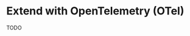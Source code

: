 # Extend with OpenTelemetry (OTel)

<!--
https://prisma.io/docs/concepts/components/prisma-client/opentelemetry-tracing
-->

TODO
